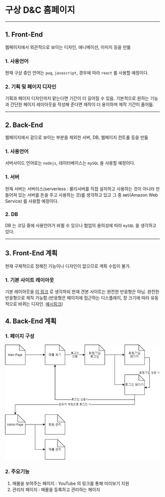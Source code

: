 # 구상 D&C 홈페이지

---

## 1. Front-End

웹페이지에서 외관적으로 보이는 디자인, 애니메이션, 이미지 등을 만듦

### 1. 사용언어

현재 구상 중인 언어는 `pug`, `javascript`, 경우에 따라 `react` 를 사용할 예정이다.

### 2. 기획 및 페이지 디자인

기획과 페이지 디자인까지 맡는다면 기간이 더 길어질 수 있음. 기본적으로 원하는 기능과 간단한 페이지 레이아웃을 작성해 준다면 제작이 더 용이하며 제작 기간이 줄어듦.

---

## 2. Back-End

웹페이지에서 겉으로 보이는 부분을 제외한 서버, DB, 웹페이지 컨트롤 등을 만듦

### 1. 사용언어

서버사이드 언어로는 `nodejs`, 데이터베이스는 `mySQL` 을 사용할 예정이다.

### 1. 서버

현재 서버는 서버리스(serverless : 물리서버를 직접 설치하고 사용하는 것이 아니라 만들어져 있는 서버를 돈을 주고 사용하는 것)를 생각하고 있고 그 중 `AWS`(Amazon Web Service) 를 사용할 예정이다.

### 2. DB

DB 는 코딩 중에 사용언어가 바뀔 수 있으나 협업의 용의성에 따라 `mySQL` 을 생각하고 있다.

---

## 3. Front-End 계획

현재 구체적으로 정해진 기능이나 디자인이 없으므로 계획 수립이 불가.

### 1. 기본 사이트 레이아웃

기본 레이아웃을 [이 링크](https://www.jiptour.co.kr/) 로 생각하되 현재 견본 사이트는 완전한 반응형은 아님. 완전한 반응형으로 제작 가능함.(반응형은 페이지에 접근하는 디스플레이, 창 크기에 따라 유동적으로 바뀌는 디자인. [예시링크](https://www.apple.com/kr/))

## 4. Back-End 계획

### 1. 페이지 구성

![pageLayout](./imgFolder/pageLayout.png)

### 2. 주요기능

1. 매물을 보여주는 페이지 : YouTube 의 링크를 통해 미리보기 지원
2. 관리자 페이지 : 매물을 등록하고 관리하는 페이지
